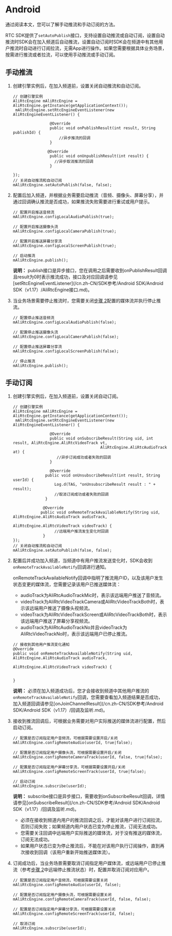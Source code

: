 # Android

通过阅读本文，您可以了解手动推流和手动订阅的方法。

RTC SDK提供了`setAutoPublish`接口，支持设置自动推流或自动订阅，设置自动推流时SDK会在加入频道后自动推流，设置自动订阅时SDK会在频道中有其他用户推流时自动进行订阅拉流，无需App进行操作。如果您需要根据具体业务场景，按需进行推流或者拉流，可以使用手动推流或手动订阅。

## 手动推流

1.  创建引擎实例后，在加入频道前，设置关闭自动推流和自动订阅。

    ```
    // 创建引擎实例
    AliRtcEngine mAliRtcEngine = AliRtcEngine.getInstance(getApplicationContext());
     mAliRtcEngine.setRtcEngineEventListener(new AliRtcEngineEventListener() {
    
                    @Override
                    public void onPublishResult(int result, String publishId) {
                        //异步推流的回调
                    }
    
                   @Override
                    public void onUnpublishResult(int result) {
                      //异步取消推流的回调
                    }
    
    });
    // 关闭自动推流和自动订阅
    mAliRtcEngine.setAutoPublish(false, false);
    ```

2.  配置后加入频道，并根据业务需要启动推流（音频、摄像头、屏幕分享），并通过回调确认推流是否成功，如果推流失败需要进行重试或用户提示。

    ```
    // 配置开启推送音频流
    mAliRtcEngine.configLocalAudioPublish(true);
    
    // 配置开启推送摄像头流
    mAliRtcEngine.configLocalCameraPublish(true);
    
    // 配置开启推送屏幕分享流
    mAliRtcEngine.configLocalScreenPublish(true);
    
    // 启动推流
    mAliRtcEngine.publish();
    ```

    **说明：** publish接口是异步接口，您在调用之后需要收到onPublishResult回调且result为0时表示推流成功，接口及对应回调请参见[setRtcEngineEventListener](/cn.zh-CN/SDK参考/Android SDK/Android SDK（v1.17）/AliRtcEngine接口.md)。

3.  当业务场景需要停止推流时，您需要关闭[步骤 2](#step_ot6_p81_gn2)配置的媒体流并执行停止推流。

    ```
    // 配置停止推送音频流
    mAliRtcEngine.configLocalAudioPublish(false);
    
    // 配置停止推送摄像头流
    mAliRtcEngine.configLocalCameraPublish(false);
    
    // 配置停止推送屏幕分享流
    mAliRtcEngine.configLocalScreenPublish(false);
    
    // 停止推流
    mAliRtcEngine.publish();
    ```


## 手动订阅

1.  创建引擎实例后，在加入频道前，设置关闭自动订阅。

    ```
    // 创建引擎实例
    AliRtcEngine mAliRtcEngine = AliRtcEngine.getInstance(getApplicationContext());
     mAliRtcEngine.setRtcEngineEventListener(new AliRtcEngineEventListener() {
    
                    @Override
                    public void onSubscribeResult(String uid, int result, AliRtcEngine.AliRtcVideoTrack vt,
                                          AliRtcEngine.AliRtcAudioTrack at) {
                       //异步订阅成功或者失败的回调
                    }
    
                    @Override
                  public void onUnsubscribeResult(int result, String userId) {
                      Log.d(TAG, "onUnsubscribeResult result : " + result);
                      //取消订阅成功或者失败的回调
                  }
    
                 @Override
                public void onRemoteTrackAvailableNotify(String uid, AliRtcEngine.AliRtcAudioTrack audioTrack,
                                                               AliRtcEngine.AliRtcVideoTrack videoTrack) {
                      //远端用户推流发生变化时回调
                 }
    });
    // 关闭自动推流和自动订阅
    mAliRtcEngine.setAutoPublish(false, false);
    ```

2.  配置后并成功加入频道，当频道中有用户推流发送变化时，SDK会收到`onRemoteTrackAvailableNotify`回调进行通知。

    onRemoteTrackAvailableNotify回调中指明了推流用户ID，以及该用户发生状态变更的媒体流，您需要记录该用户已推送媒体流：

    -   audioTrack为AliRtcAudioTrackMic时，表示该远端用户推送了音频流。
    -   videoTrack为AliRtcVideoTrackCamera或AliRtcVideoTrackBoth时，表示该远端用户推送了摄像头视频流。
    -   videoTrack为AliRtcVideoTrackScreen或AliRtcVideoTrackBoth时，表示该远端用户推送了屏幕分享视频流。
    -   audioTrack为AliRtcAudioTrackNo并且videoTrack为AliRtcVideoTrackNo时，表示该远端用户已停止推流。
    ```
    // 接收到其他用户推流变化通知
    @Override
    public void onRemoteTrackAvailableNotify(String uid, AliRtcEngine.AliRtcAudioTrack audioTrack,
                                                     AliRtcEngine.AliRtcVideoTrack videoTrack) {
    
    
    }
    ```

    **说明：** 必须在加入频道成功后，您才会接收到频道中其他用户推流的`onRemoteTrackAvailableNotify`回调，您需要查看加入频道结果是否成功，加入频道回调请参见[onJoinChannelResult](/cn.zh-CN/SDK参考/Android SDK/Android SDK（v1.17）/回调及监听.md)。

3.  接收到推流回调后，可根据业务需要对用户实际推送的媒体流进行配置，然后启动订阅。

    ```
    // 配置是否订阅指定用户音频流，可根据需要设置开启/关闭
    mAliRtcEngine.configRemoteAudio(userId, true|false);
    
    // 配置是否订阅指定用户摄像头流，可根据需要设置开启/关闭
    mAliRtcEngine.configRemoteCameraTrack(userId, false, true|false);
    
    // 配置是否订阅指定用户屏幕分享流，可根据需要设置开启/关闭
    mAliRtcEngine.configRemoteScreenTrack(userId, true|false);
    
    // 启动订阅
    mAliRtcEngine.subscribe(userId);
    ```

    **说明：** subscribe接口是异步接口，需要收到onSubscribeResult回调，详情请参见[onSubscribeResult](/cn.zh-CN/SDK参考/Android SDK/Android SDK（v1.17）/回调及监听.md)。

    -   必须在接收到频道内用户的推流回调之后，才能对该用户进行订阅拉流，否则订阅失败；如果频道内用户状态已变为停止推流，订阅无法成功。
    -   您需要关注回调中远端用户实际推送的媒体流，对于没有推送的媒体流，订阅无法成功。
    -   如果用户状态已变为停止推流后，不能在对该用户执行订阅操作，直到再次接收到回调（该用户重新开始推送媒体流）。
4.  订阅成功后，当业务场景需要取消订阅指定用户媒体流，或远端用户已停止推流（参考[步骤 2](#step_6nz_x58_y2a)中远端停止推流状态）时，配置并取消订阅对应用户。

    ```
    // 配置是否订阅指定用户音频流，可根据需要设置关闭
    mAliRtcEngine.configRemoteAudio(userId, false);
    
    // 配置是否订阅指定用户摄像头流，可根据需要设置关闭
    mAliRtcEngine.configRemoteCameraTrack(userId, false, false);
    
    // 配置是否订阅指定用户屏幕分享流，可根据需要设置关闭
    mAliRtcEngine.configRemoteScreenTrack(userId, false);
    
    // 取消订阅
    mAliRtcEngine.subscribe(userId);
    ```


